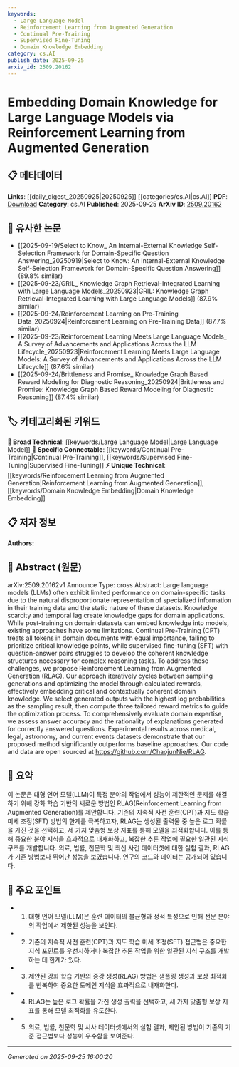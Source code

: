 ```yaml
---
keywords:
  - Large Language Model
  - Reinforcement Learning from Augmented Generation
  - Continual Pre-Training
  - Supervised Fine-Tuning
  - Domain Knowledge Embedding
category: cs.AI
publish_date: 2025-09-25
arxiv_id: 2509.20162
---
```


<!-- KEYWORD_LINKING_METADATA:
{
  "processed_timestamp": "2025-09-25T16:00:20.964576",
  "vocabulary_version": "1.0",
  "selected_keywords": [
    "Large Language Model",
    "Reinforcement Learning from Augmented Generation",
    "Continual Pre-Training",
    "Supervised Fine-Tuning",
    "Domain Knowledge Embedding"
  ],
  "rejected_keywords": [],
  "similarity_scores": {
    "Large Language Model": 0.85,
    "Reinforcement Learning from Augmented Generation": 0.8,
    "Continual Pre-Training": 0.78,
    "Supervised Fine-Tuning": 0.77,
    "Domain Knowledge Embedding": 0.75
  },
  "extraction_method": "AI_prompt_based",
  "budget_applied": true,
  "candidates_json": {
    "candidates": [
      {
        "surface": "Large Language Models",
        "canonical": "Large Language Model",
        "aliases": [
          "LLM",
          "Large Language Models"
        ],
        "category": "broad_technical",
        "rationale": "This is a foundational concept in the paper, linking to a broad range of NLP and AI research.",
        "novelty_score": 0.3,
        "connectivity_score": 0.9,
        "specificity_score": 0.6,
        "link_intent_score": 0.85
      },
      {
        "surface": "Reinforcement Learning from Augmented Generation",
        "canonical": "Reinforcement Learning from Augmented Generation",
        "aliases": [
          "RLAG"
        ],
        "category": "unique_technical",
        "rationale": "This is the novel method proposed in the paper, central to its contributions.",
        "novelty_score": 0.95,
        "connectivity_score": 0.7,
        "specificity_score": 0.9,
        "link_intent_score": 0.8
      },
      {
        "surface": "Continual Pre-Training",
        "canonical": "Continual Pre-Training",
        "aliases": [
          "CPT"
        ],
        "category": "specific_connectable",
        "rationale": "A known technique in the field, relevant for linking to ongoing research in model adaptation.",
        "novelty_score": 0.5,
        "connectivity_score": 0.75,
        "specificity_score": 0.7,
        "link_intent_score": 0.78
      },
      {
        "surface": "Supervised Fine-Tuning",
        "canonical": "Supervised Fine-Tuning",
        "aliases": [
          "SFT"
        ],
        "category": "specific_connectable",
        "rationale": "A common method in machine learning, useful for connecting to discussions on model training techniques.",
        "novelty_score": 0.4,
        "connectivity_score": 0.8,
        "specificity_score": 0.65,
        "link_intent_score": 0.77
      },
      {
        "surface": "Domain Knowledge Embedding",
        "canonical": "Domain Knowledge Embedding",
        "aliases": [],
        "category": "unique_technical",
        "rationale": "Key concept for the paper's approach to improving LLMs with specific knowledge.",
        "novelty_score": 0.7,
        "connectivity_score": 0.65,
        "specificity_score": 0.85,
        "link_intent_score": 0.75
      }
    ],
    "ban_list_suggestions": [
      "method",
      "performance",
      "experiment"
    ]
  },
  "decisions": [
    {
      "candidate_surface": "Large Language Models",
      "resolved_canonical": "Large Language Model",
      "decision": "linked",
      "scores": {
        "novelty": 0.3,
        "connectivity": 0.9,
        "specificity": 0.6,
        "link_intent": 0.85
      }
    },
    {
      "candidate_surface": "Reinforcement Learning from Augmented Generation",
      "resolved_canonical": "Reinforcement Learning from Augmented Generation",
      "decision": "linked",
      "scores": {
        "novelty": 0.95,
        "connectivity": 0.7,
        "specificity": 0.9,
        "link_intent": 0.8
      }
    },
    {
      "candidate_surface": "Continual Pre-Training",
      "resolved_canonical": "Continual Pre-Training",
      "decision": "linked",
      "scores": {
        "novelty": 0.5,
        "connectivity": 0.75,
        "specificity": 0.7,
        "link_intent": 0.78
      }
    },
    {
      "candidate_surface": "Supervised Fine-Tuning",
      "resolved_canonical": "Supervised Fine-Tuning",
      "decision": "linked",
      "scores": {
        "novelty": 0.4,
        "connectivity": 0.8,
        "specificity": 0.65,
        "link_intent": 0.77
      }
    },
    {
      "candidate_surface": "Domain Knowledge Embedding",
      "resolved_canonical": "Domain Knowledge Embedding",
      "decision": "linked",
      "scores": {
        "novelty": 0.7,
        "connectivity": 0.65,
        "specificity": 0.85,
        "link_intent": 0.75
      }
    }
  ]
}
-->

# Embedding Domain Knowledge for Large Language Models via Reinforcement Learning from Augmented Generation

## 📋 메타데이터

**Links**: [[daily_digest_20250925|20250925]] [[categories/cs.AI|cs.AI]]
**PDF**: [Download](https://arxiv.org/pdf/2509.20162.pdf)
**Category**: cs.AI
**Published**: 2025-09-25
**ArXiv ID**: [2509.20162](https://arxiv.org/abs/2509.20162)

## 🔗 유사한 논문
- [[2025-09-19/Select to Know_ An Internal-External Knowledge Self-Selection Framework for Domain-Specific Question Answering_20250919|Select to Know: An Internal-External Knowledge Self-Selection Framework for Domain-Specific Question Answering]] (89.8% similar)
- [[2025-09-23/GRIL_ Knowledge Graph Retrieval-Integrated Learning with Large Language Models_20250923|GRIL: Knowledge Graph Retrieval-Integrated Learning with Large Language Models]] (87.9% similar)
- [[2025-09-24/Reinforcement Learning on Pre-Training Data_20250924|Reinforcement Learning on Pre-Training Data]] (87.7% similar)
- [[2025-09-23/Reinforcement Learning Meets Large Language Models_ A Survey of Advancements and Applications Across the LLM Lifecycle_20250923|Reinforcement Learning Meets Large Language Models: A Survey of Advancements and Applications Across the LLM Lifecycle]] (87.6% similar)
- [[2025-09-24/Brittleness and Promise_ Knowledge Graph Based Reward Modeling for Diagnostic Reasoning_20250924|Brittleness and Promise: Knowledge Graph Based Reward Modeling for Diagnostic Reasoning]] (87.4% similar)

## 🏷️ 카테고리화된 키워드
**🧠 Broad Technical**: [[keywords/Large Language Model|Large Language Model]]
**🔗 Specific Connectable**: [[keywords/Continual Pre-Training|Continual Pre-Training]], [[keywords/Supervised Fine-Tuning|Supervised Fine-Tuning]]
**⚡ Unique Technical**: [[keywords/Reinforcement Learning from Augmented Generation|Reinforcement Learning from Augmented Generation]], [[keywords/Domain Knowledge Embedding|Domain Knowledge Embedding]]

## 📋 저자 정보

**Authors:** 

## 📄 Abstract (원문)

arXiv:2509.20162v1 Announce Type: cross 
Abstract: Large language models (LLMs) often exhibit limited performance on domain-specific tasks due to the natural disproportionate representation of specialized information in their training data and the static nature of these datasets. Knowledge scarcity and temporal lag create knowledge gaps for domain applications. While post-training on domain datasets can embed knowledge into models, existing approaches have some limitations. Continual Pre-Training (CPT) treats all tokens in domain documents with equal importance, failing to prioritize critical knowledge points, while supervised fine-tuning (SFT) with question-answer pairs struggles to develop the coherent knowledge structures necessary for complex reasoning tasks. To address these challenges, we propose Reinforcement Learning from Augmented Generation (RLAG). Our approach iteratively cycles between sampling generations and optimizing the model through calculated rewards, effectively embedding critical and contextually coherent domain knowledge. We select generated outputs with the highest log probabilities as the sampling result, then compute three tailored reward metrics to guide the optimization process. To comprehensively evaluate domain expertise, we assess answer accuracy and the rationality of explanations generated for correctly answered questions. Experimental results across medical, legal, astronomy, and current events datasets demonstrate that our proposed method significantly outperforms baseline approaches. Our code and data are open sourced at https://github.com/ChaojunNie/RLAG.

## 📝 요약

이 논문은 대형 언어 모델(LLM)이 특정 분야의 작업에서 성능이 제한적인 문제를 해결하기 위해 강화 학습 기반의 새로운 방법인 RLAG(Reinforcement Learning from Augmented Generation)를 제안합니다. 기존의 지속적 사전 훈련(CPT)과 지도 학습 미세 조정(SFT) 방법의 한계를 극복하고자, RLAG는 생성된 출력물 중 높은 로그 확률을 가진 것을 선택하고, 세 가지 맞춤형 보상 지표를 통해 모델을 최적화합니다. 이를 통해 중요한 분야 지식을 효과적으로 내재화하고, 복잡한 추론 작업에 필요한 일관된 지식 구조를 개발합니다. 의료, 법률, 천문학 및 최신 사건 데이터셋에 대한 실험 결과, RLAG가 기존 방법보다 뛰어난 성능을 보였습니다. 연구의 코드와 데이터는 공개되어 있습니다.

## 🎯 주요 포인트

- 1. 대형 언어 모델(LLM)은 훈련 데이터의 불균형과 정적 특성으로 인해 전문 분야의 작업에서 제한된 성능을 보인다.
- 2. 기존의 지속적 사전 훈련(CPT)과 지도 학습 미세 조정(SFT) 접근법은 중요한 지식 포인트를 우선시하거나 복잡한 추론 작업을 위한 일관된 지식 구조를 개발하는 데 한계가 있다.
- 3. 제안된 강화 학습 기반의 증강 생성(RLAG) 방법은 샘플링 생성과 보상 최적화를 반복하여 중요한 도메인 지식을 효과적으로 내재화한다.
- 4. RLAG는 높은 로그 확률을 가진 생성 출력을 선택하고, 세 가지 맞춤형 보상 지표를 통해 모델 최적화를 유도한다.
- 5. 의료, 법률, 천문학 및 시사 데이터셋에서의 실험 결과, 제안된 방법이 기존의 기준 접근법보다 성능이 우수함을 보여준다.


---

*Generated on 2025-09-25 16:00:20*